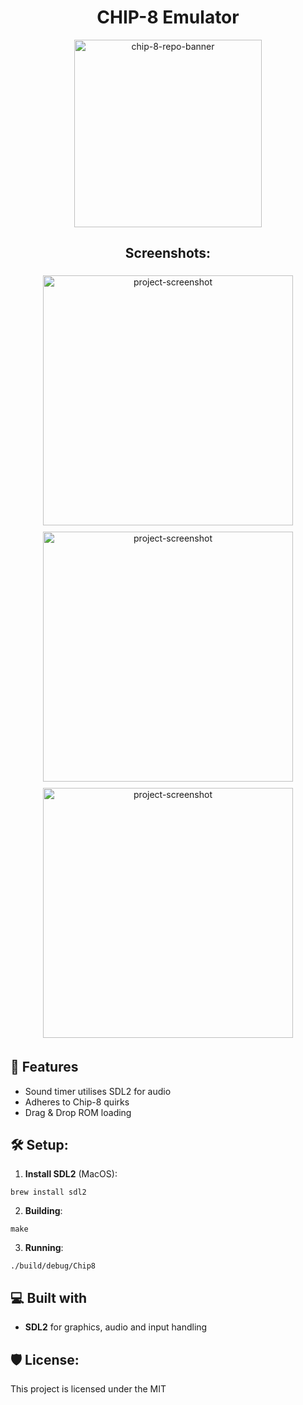 <h1 align="center" id="title">CHIP-8 Emulator</h1>

<p align="center">
  <img src="https://socialify.git.ci/Jacksery/CHIP-8-Emulator/image?description=1&font=Inter&language=1&name=1&owner=1&pattern=Plus&theme=Auto" alt="chip-8-repo-banner", height="300">
</p>

<h2 align="center">Screenshots:</h2>

<div align="center">
  <img src="https://i.imgur.com/7L0dycS.png" alt="project-screenshot" width="400" style="margin: 5px;">
  <img src="https://imgur.com/XXyKEh5.png" alt="project-screenshot" width="400"  style="margin: 5px;">
  <img src="https://imgur.com/Gofolrr.png" alt="project-screenshot" width="400"  style="margin: 5px;">
</div>
  
  
<h2>🧐 Features</h2>

*   Sound timer utilises SDL2 for audio
*   Adheres to Chip-8 quirks
*   Drag & Drop ROM loading

<h2>🛠️ Setup:</h2>

1. **Install SDL2** (MacOS):

```
brew install sdl2
```

2. **Building**:
```
make
```

3. **Running**:
```
./build/debug/Chip8
```

  
  
<h2>💻 Built with</h2>

*   **SDL2** for graphics, audio and input handling

<h2>🛡️ License:</h2>

This project is licensed under the MIT
